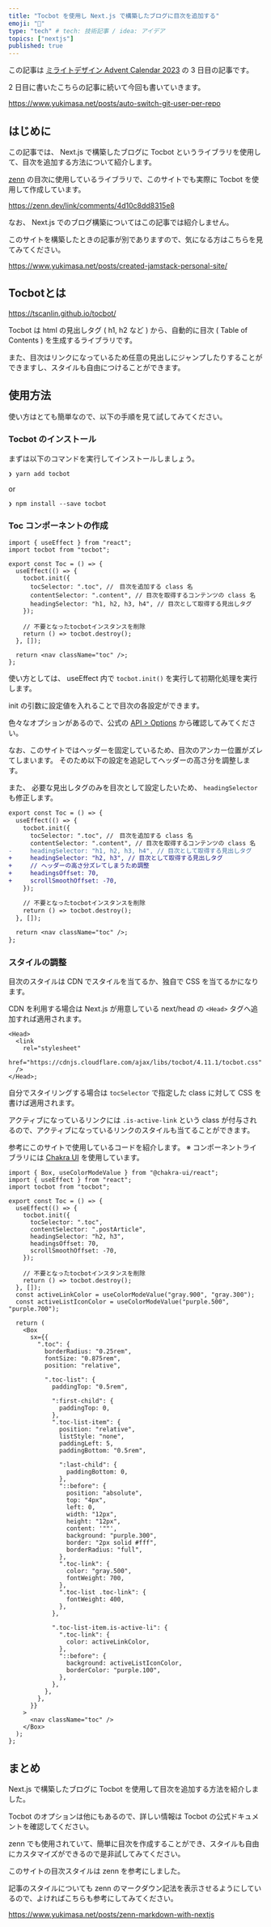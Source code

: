 ```yaml
---
title: "Tocbot を使用し Next.js で構築したブログに目次を追加する"
emoji: "🪬"
type: "tech" # tech: 技術記事 / idea: アイデア
topics: ["nextjs"]
published: true
---
```


この記事は [ミライトデザイン Advent Calendar 2023](https://qiita.com/advent-calendar/2023/miraito-inc) の 3 日目の記事です。

2 日目に書いたこちらの記事に続いて今回も書いていきます。

https://www.yukimasa.net/posts/auto-switch-git-user-per-repo

## はじめに

この記事では、 Next.js で構築したブログに Tocbot というライブラリを使用して、目次を追加する方法について紹介します。

[zenn](https://zenn.dev/) の目次に使用しているライブラリで、このサイトでも実際に Tocbot を使用して作成しています。

https://zenn.dev/link/comments/4d10c8dd8315e8

なお、 Next.js でのブログ構築についてはこの記事では紹介しません。

このサイトを構築したときの記事が別でありますので、気になる方はこちらを見てみてください。

https://www.yukimasa.net/posts/created-jamstack-personal-site/

## Tocbotとは

https://tscanlin.github.io/tocbot/

Tocbot は html の見出しタグ ( h1, h2 など ) から、自動的に目次 ( Table of Contents ) を生成するライブラリです。

また、目次はリンクになっているため任意の見出しにジャンプしたりすることができますし、スタイルも自由につけることができます。

## 使用方法

使い方はとても簡単なので、以下の手順を見て試してみてください。

### Tocbot のインストール

まずは以下のコマンドを実行してインストールしましょう。

```sh-session
❯ yarn add tocbot
```

or

```sh-session
❯ npm install --save tocbot
```

### Toc コンポーネントの作成

```tsx
import { useEffect } from "react";
import tocbot from "tocbot";

export const Toc = () => {
  useEffect(() => {
    tocbot.init({
      tocSelector: ".toc", //　目次を追加する class 名
      contentSelector: ".content", // 目次を取得するコンテンツの class 名
      headingSelector: "h1, h2, h3, h4", // 目次として取得する見出しタグ
    });

    // 不要となったtocbotインスタンスを削除
    return () => tocbot.destroy();
  }, []);

  return <nav className="toc" />;
};
```

使い方としては、 useEffect 内で `tocbot.init()` を実行して初期化処理を実行します。

init の引数に設定値を入れることで目次の各設定ができます。

色々なオプションがあるので、公式の [API > Options](https://tscanlin.github.io/tocbot/#options) から確認してみてください。

なお、このサイトではヘッダーを固定しているため、目次のアンカー位置がズレてしまいます。
そのため以下の設定を追記してヘッダーの高さ分を調整します。

また、 必要な見出しタグのみを目次として設定したいため、 `headingSelector` も修正します。

```diff tsx
export const Toc = () => {
  useEffect(() => {
    tocbot.init({
      tocSelector: ".toc", //　目次を追加する class 名
      contentSelector: ".content", // 目次を取得するコンテンツの class 名
-     headingSelector: "h1, h2, h3, h4", // 目次として取得する見出しタグ
+     headingSelector: "h2, h3", // 目次として取得する見出しタグ
+     // ヘッダーの高さ分ズレてしまうため調整
+     headingsOffset: 70,
+     scrollSmoothOffset: -70,
    });

    // 不要となったtocbotインスタンスを削除
    return () => tocbot.destroy();
  }, []);

  return <nav className="toc" />;
};
```

### スタイルの調整

目次のスタイルは CDN でスタイルを当てるか、独自で CSS を当てるかになります。

CDN を利用する場合は Next.js が用意している next/head の `<Head>` タグへ追加すれば適用されます。

```tsx
<Head>
  <link
    rel="stylesheet"
    href="https://cdnjs.cloudflare.com/ajax/libs/tocbot/4.11.1/tocbot.css"
  />
</Head>;
```

自分でスタイリングする場合は `tocSelector` で指定した class に対して CSS を書けば適用されます。

アクティブになっているリンクには `.is-active-link` という class が付与されるので、アクティブになっているリンクのスタイルも当てることができます。

参考にこのサイトで使用しているコードを紹介します。
※ コンポーネントライブラリには [Chakra UI](https://chakra-ui.com/) を使用しています。

```tsx
import { Box, useColorModeValue } from "@chakra-ui/react";
import { useEffect } from "react";
import tocbot from "tocbot";

export const Toc = () => {
  useEffect(() => {
    tocbot.init({
      tocSelector: ".toc",
      contentSelector: ".postArticle",
      headingSelector: "h2, h3",
      headingsOffset: 70,
      scrollSmoothOffset: -70,
    });

    // 不要となったtocbotインスタンスを削除
    return () => tocbot.destroy();
  }, []);
  const activeLinkColor = useColorModeValue("gray.900", "gray.300");
  const activeListIconColor = useColorModeValue("purple.500", "purple.700");

  return (
    <Box
      sx={{
        ".toc": {
          borderRadius: "0.25rem",
          fontSize: "0.875rem",
          position: "relative",

          ".toc-list": {
            paddingTop: "0.5rem",

            ":first-child": {
              paddingTop: 0,
            },
            ".toc-list-item": {
              position: "relative",
              listStyle: "none",
              paddingLeft: 5,
              paddingBottom: "0.5rem",

              ":last-child": {
                paddingBottom: 0,
              },
              "::before": {
                position: "absolute",
                top: "4px",
                left: 0,
                width: "12px",
                height: "12px",
                content: '""',
                background: "purple.300",
                border: "2px solid #fff",
                borderRadius: "full",
              },
              ".toc-link": {
                color: "gray.500",
                fontWeight: 700,
              },
              ".toc-list .toc-link": {
                fontWeight: 400,
              },
            },

            ".toc-list-item.is-active-li": {
              ".toc-link": {
                color: activeLinkColor,
              },
              "::before": {
                background: activeListIconColor,
                borderColor: "purple.100",
              },
            },
          },
        },
      }}
    >
      <nav className="toc" />
    </Box>
  );
};
```

## まとめ

Next.js で構築したブログに Tocbot を使用して目次を追加する方法を紹介しました。

Tocbot のオプションは他にもあるので、詳しい情報は Tocbot の公式ドキュメントを確認してください。

zenn でも使用されていて、簡単に目次を作成することができ、スタイルも自由にカスタマイズができるので是非試してみてください。

このサイトの目次スタイルは zenn を参考にしました。

記事のスタイルについても zenn のマークダウン記法を表示させるようにしているので、よければこちらも参考にしてみてください。

https://www.yukimasa.net/posts/zenn-markdown-with-nextjs
